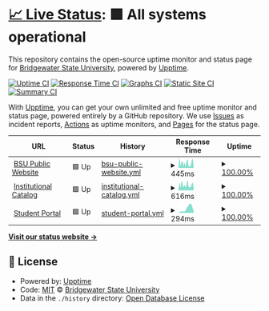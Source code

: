 # [📈 Live Status](https://demo.upptime.js.org): <!--live status--> **🟩 All systems operational**

This repository contains the open-source uptime monitor and status page for [Bridgewater State University](https://www.bridgew.edu), powered by [Upptime](https://github.com/upptime/upptime).

[![Uptime CI](https://github.com/Bridgewater-State-University/upptime/workflows/Uptime%20CI/badge.svg)](https://github.com/Bridgewater-State-University/upptime/actions?query=workflow%3A%22Uptime+CI%22)
[![Response Time CI](https://github.com/Bridgewater-State-University/upptime/workflows/Response%20Time%20CI/badge.svg)](https://github.com/Bridgewater-State-University/upptime/actions?query=workflow%3A%22Response+Time+CI%22)
[![Graphs CI](https://github.com/Bridgewater-State-University/upptime/workflows/Graphs%20CI/badge.svg)](https://github.com/Bridgewater-State-University/upptime/actions?query=workflow%3A%22Graphs+CI%22)
[![Static Site CI](https://github.com/Bridgewater-State-University/upptime/workflows/Static%20Site%20CI/badge.svg)](https://github.com/Bridgewater-State-University/upptime/actions?query=workflow%3A%22Static+Site+CI%22)
[![Summary CI](https://github.com/Bridgewater-State-University/upptime/workflows/Summary%20CI/badge.svg)](https://github.com/Bridgewater-State-University/upptime/actions?query=workflow%3A%22Summary+CI%22)

With [Upptime](https://upptime.js.org), you can get your own unlimited and free uptime monitor and status page, powered entirely by a GitHub repository. We use [Issues](https://github.com/Bridgewater-State-University/upptime/issues) as incident reports, [Actions](https://github.com/Bridgewater-State-University/upptime/actions) as uptime monitors, and [Pages](https://demo.upptime.js.org) for the status page.

<!--start: status pages-->
<!-- This summary is generated by Upptime (https://github.com/upptime/upptime) -->
<!-- Do not edit this manually, your changes will be overwritten -->
<!-- prettier-ignore -->
| URL | Status | History | Response Time | Uptime |
| --- | ------ | ------- | ------------- | ------ |
| <img alt="" src="https://icons.duckduckgo.com/ip3/www.bridgew.edu.ico" height="13"> [BSU Public Website](https://www.bridgew.edu) | 🟩 Up | [bsu-public-website.yml](https://github.com/Bridgewater-State-University/upptime/commits/HEAD/history/bsu-public-website.yml) | <details><summary><img alt="Response time graph" src="./graphs/bsu-public-website/response-time-week.png" height="20"> 445ms</summary><br><a href="https://bridgewater-state-university.github.io/upptime//history/bsu-public-website"><img alt="Response time 347" src="https://img.shields.io/endpoint?url=https%3A%2F%2Fraw.githubusercontent.com%2FBridgewater-State-University%2Fupptime%2FHEAD%2Fapi%2Fbsu-public-website%2Fresponse-time.json"></a><br><a href="https://bridgewater-state-university.github.io/upptime//history/bsu-public-website"><img alt="24-hour response time 625" src="https://img.shields.io/endpoint?url=https%3A%2F%2Fraw.githubusercontent.com%2FBridgewater-State-University%2Fupptime%2FHEAD%2Fapi%2Fbsu-public-website%2Fresponse-time-day.json"></a><br><a href="https://bridgewater-state-university.github.io/upptime//history/bsu-public-website"><img alt="7-day response time 445" src="https://img.shields.io/endpoint?url=https%3A%2F%2Fraw.githubusercontent.com%2FBridgewater-State-University%2Fupptime%2FHEAD%2Fapi%2Fbsu-public-website%2Fresponse-time-week.json"></a><br><a href="https://bridgewater-state-university.github.io/upptime//history/bsu-public-website"><img alt="30-day response time 347" src="https://img.shields.io/endpoint?url=https%3A%2F%2Fraw.githubusercontent.com%2FBridgewater-State-University%2Fupptime%2FHEAD%2Fapi%2Fbsu-public-website%2Fresponse-time-month.json"></a><br><a href="https://bridgewater-state-university.github.io/upptime//history/bsu-public-website"><img alt="1-year response time 347" src="https://img.shields.io/endpoint?url=https%3A%2F%2Fraw.githubusercontent.com%2FBridgewater-State-University%2Fupptime%2FHEAD%2Fapi%2Fbsu-public-website%2Fresponse-time-year.json"></a></details> | <details><summary><a href="https://bridgewater-state-university.github.io/upptime//history/bsu-public-website">100.00%</a></summary><a href="https://bridgewater-state-university.github.io/upptime//history/bsu-public-website"><img alt="All-time uptime 100.00%" src="https://img.shields.io/endpoint?url=https%3A%2F%2Fraw.githubusercontent.com%2FBridgewater-State-University%2Fupptime%2FHEAD%2Fapi%2Fbsu-public-website%2Fuptime.json"></a><br><a href="https://bridgewater-state-university.github.io/upptime//history/bsu-public-website"><img alt="24-hour uptime 100.00%" src="https://img.shields.io/endpoint?url=https%3A%2F%2Fraw.githubusercontent.com%2FBridgewater-State-University%2Fupptime%2FHEAD%2Fapi%2Fbsu-public-website%2Fuptime-day.json"></a><br><a href="https://bridgewater-state-university.github.io/upptime//history/bsu-public-website"><img alt="7-day uptime 100.00%" src="https://img.shields.io/endpoint?url=https%3A%2F%2Fraw.githubusercontent.com%2FBridgewater-State-University%2Fupptime%2FHEAD%2Fapi%2Fbsu-public-website%2Fuptime-week.json"></a><br><a href="https://bridgewater-state-university.github.io/upptime//history/bsu-public-website"><img alt="30-day uptime 100.00%" src="https://img.shields.io/endpoint?url=https%3A%2F%2Fraw.githubusercontent.com%2FBridgewater-State-University%2Fupptime%2FHEAD%2Fapi%2Fbsu-public-website%2Fuptime-month.json"></a><br><a href="https://bridgewater-state-university.github.io/upptime//history/bsu-public-website"><img alt="1-year uptime 100.00%" src="https://img.shields.io/endpoint?url=https%3A%2F%2Fraw.githubusercontent.com%2FBridgewater-State-University%2Fupptime%2FHEAD%2Fapi%2Fbsu-public-website%2Fuptime-year.json"></a></details>
| <img alt="" src="https://icons.duckduckgo.com/ip3/catalog.bridgew.edu.ico" height="13"> [Institutional Catalog](https://catalog.bridgew.edu) | 🟩 Up | [institutional-catalog.yml](https://github.com/Bridgewater-State-University/upptime/commits/HEAD/history/institutional-catalog.yml) | <details><summary><img alt="Response time graph" src="./graphs/institutional-catalog/response-time-week.png" height="20"> 616ms</summary><br><a href="https://bridgewater-state-university.github.io/upptime//history/institutional-catalog"><img alt="Response time 541" src="https://img.shields.io/endpoint?url=https%3A%2F%2Fraw.githubusercontent.com%2FBridgewater-State-University%2Fupptime%2FHEAD%2Fapi%2Finstitutional-catalog%2Fresponse-time.json"></a><br><a href="https://bridgewater-state-university.github.io/upptime//history/institutional-catalog"><img alt="24-hour response time 778" src="https://img.shields.io/endpoint?url=https%3A%2F%2Fraw.githubusercontent.com%2FBridgewater-State-University%2Fupptime%2FHEAD%2Fapi%2Finstitutional-catalog%2Fresponse-time-day.json"></a><br><a href="https://bridgewater-state-university.github.io/upptime//history/institutional-catalog"><img alt="7-day response time 616" src="https://img.shields.io/endpoint?url=https%3A%2F%2Fraw.githubusercontent.com%2FBridgewater-State-University%2Fupptime%2FHEAD%2Fapi%2Finstitutional-catalog%2Fresponse-time-week.json"></a><br><a href="https://bridgewater-state-university.github.io/upptime//history/institutional-catalog"><img alt="30-day response time 541" src="https://img.shields.io/endpoint?url=https%3A%2F%2Fraw.githubusercontent.com%2FBridgewater-State-University%2Fupptime%2FHEAD%2Fapi%2Finstitutional-catalog%2Fresponse-time-month.json"></a><br><a href="https://bridgewater-state-university.github.io/upptime//history/institutional-catalog"><img alt="1-year response time 541" src="https://img.shields.io/endpoint?url=https%3A%2F%2Fraw.githubusercontent.com%2FBridgewater-State-University%2Fupptime%2FHEAD%2Fapi%2Finstitutional-catalog%2Fresponse-time-year.json"></a></details> | <details><summary><a href="https://bridgewater-state-university.github.io/upptime//history/institutional-catalog">100.00%</a></summary><a href="https://bridgewater-state-university.github.io/upptime//history/institutional-catalog"><img alt="All-time uptime 100.00%" src="https://img.shields.io/endpoint?url=https%3A%2F%2Fraw.githubusercontent.com%2FBridgewater-State-University%2Fupptime%2FHEAD%2Fapi%2Finstitutional-catalog%2Fuptime.json"></a><br><a href="https://bridgewater-state-university.github.io/upptime//history/institutional-catalog"><img alt="24-hour uptime 100.00%" src="https://img.shields.io/endpoint?url=https%3A%2F%2Fraw.githubusercontent.com%2FBridgewater-State-University%2Fupptime%2FHEAD%2Fapi%2Finstitutional-catalog%2Fuptime-day.json"></a><br><a href="https://bridgewater-state-university.github.io/upptime//history/institutional-catalog"><img alt="7-day uptime 100.00%" src="https://img.shields.io/endpoint?url=https%3A%2F%2Fraw.githubusercontent.com%2FBridgewater-State-University%2Fupptime%2FHEAD%2Fapi%2Finstitutional-catalog%2Fuptime-week.json"></a><br><a href="https://bridgewater-state-university.github.io/upptime//history/institutional-catalog"><img alt="30-day uptime 100.00%" src="https://img.shields.io/endpoint?url=https%3A%2F%2Fraw.githubusercontent.com%2FBridgewater-State-University%2Fupptime%2FHEAD%2Fapi%2Finstitutional-catalog%2Fuptime-month.json"></a><br><a href="https://bridgewater-state-university.github.io/upptime//history/institutional-catalog"><img alt="1-year uptime 100.00%" src="https://img.shields.io/endpoint?url=https%3A%2F%2Fraw.githubusercontent.com%2FBridgewater-State-University%2Fupptime%2FHEAD%2Fapi%2Finstitutional-catalog%2Fuptime-year.json"></a></details>
| <img alt="" src="https://icons.duckduckgo.com/ip3/mybsu.bridgew.edu.ico" height="13"> [Student Portal](https://mybsu.bridgew.edu) | 🟩 Up | [student-portal.yml](https://github.com/Bridgewater-State-University/upptime/commits/HEAD/history/student-portal.yml) | <details><summary><img alt="Response time graph" src="./graphs/student-portal/response-time-week.png" height="20"> 294ms</summary><br><a href="https://bridgewater-state-university.github.io/upptime//history/student-portal"><img alt="Response time 250" src="https://img.shields.io/endpoint?url=https%3A%2F%2Fraw.githubusercontent.com%2FBridgewater-State-University%2Fupptime%2FHEAD%2Fapi%2Fstudent-portal%2Fresponse-time.json"></a><br><a href="https://bridgewater-state-university.github.io/upptime//history/student-portal"><img alt="24-hour response time 512" src="https://img.shields.io/endpoint?url=https%3A%2F%2Fraw.githubusercontent.com%2FBridgewater-State-University%2Fupptime%2FHEAD%2Fapi%2Fstudent-portal%2Fresponse-time-day.json"></a><br><a href="https://bridgewater-state-university.github.io/upptime//history/student-portal"><img alt="7-day response time 294" src="https://img.shields.io/endpoint?url=https%3A%2F%2Fraw.githubusercontent.com%2FBridgewater-State-University%2Fupptime%2FHEAD%2Fapi%2Fstudent-portal%2Fresponse-time-week.json"></a><br><a href="https://bridgewater-state-university.github.io/upptime//history/student-portal"><img alt="30-day response time 250" src="https://img.shields.io/endpoint?url=https%3A%2F%2Fraw.githubusercontent.com%2FBridgewater-State-University%2Fupptime%2FHEAD%2Fapi%2Fstudent-portal%2Fresponse-time-month.json"></a><br><a href="https://bridgewater-state-university.github.io/upptime//history/student-portal"><img alt="1-year response time 250" src="https://img.shields.io/endpoint?url=https%3A%2F%2Fraw.githubusercontent.com%2FBridgewater-State-University%2Fupptime%2FHEAD%2Fapi%2Fstudent-portal%2Fresponse-time-year.json"></a></details> | <details><summary><a href="https://bridgewater-state-university.github.io/upptime//history/student-portal">100.00%</a></summary><a href="https://bridgewater-state-university.github.io/upptime//history/student-portal"><img alt="All-time uptime 100.00%" src="https://img.shields.io/endpoint?url=https%3A%2F%2Fraw.githubusercontent.com%2FBridgewater-State-University%2Fupptime%2FHEAD%2Fapi%2Fstudent-portal%2Fuptime.json"></a><br><a href="https://bridgewater-state-university.github.io/upptime//history/student-portal"><img alt="24-hour uptime 100.00%" src="https://img.shields.io/endpoint?url=https%3A%2F%2Fraw.githubusercontent.com%2FBridgewater-State-University%2Fupptime%2FHEAD%2Fapi%2Fstudent-portal%2Fuptime-day.json"></a><br><a href="https://bridgewater-state-university.github.io/upptime//history/student-portal"><img alt="7-day uptime 100.00%" src="https://img.shields.io/endpoint?url=https%3A%2F%2Fraw.githubusercontent.com%2FBridgewater-State-University%2Fupptime%2FHEAD%2Fapi%2Fstudent-portal%2Fuptime-week.json"></a><br><a href="https://bridgewater-state-university.github.io/upptime//history/student-portal"><img alt="30-day uptime 100.00%" src="https://img.shields.io/endpoint?url=https%3A%2F%2Fraw.githubusercontent.com%2FBridgewater-State-University%2Fupptime%2FHEAD%2Fapi%2Fstudent-portal%2Fuptime-month.json"></a><br><a href="https://bridgewater-state-university.github.io/upptime//history/student-portal"><img alt="1-year uptime 100.00%" src="https://img.shields.io/endpoint?url=https%3A%2F%2Fraw.githubusercontent.com%2FBridgewater-State-University%2Fupptime%2FHEAD%2Fapi%2Fstudent-portal%2Fuptime-year.json"></a></details>

<!--end: status pages-->

[**Visit our status website →**](https://bridgewater-state-university.github.io/upptime/)

## 📄 License

- Powered by: [Upptime](https://github.com/upptime/upptime)
- Code: [MIT](./LICENSE) © [Bridgewater State University](https://www.bridgew.edu)
- Data in the `./history` directory: [Open Database License](https://opendatacommons.org/licenses/odbl/1-0/)
